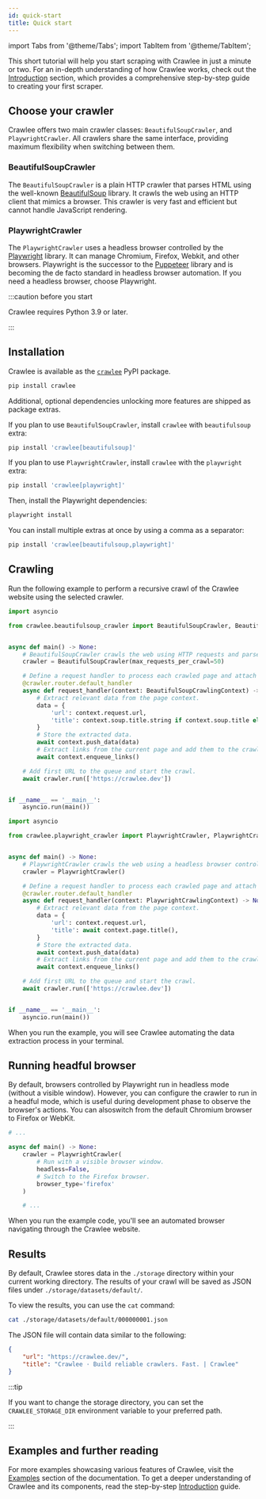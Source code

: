 ```yaml
---
id: quick-start
title: Quick start
---
```


import Tabs from '@theme/Tabs';
import TabItem from '@theme/TabItem';

This short tutorial will help you start scraping with Crawlee in just a minute or two. For an in-depth understanding of how Crawlee works, check out the [Introduction](../introduction/index.md) section, which provides a comprehensive step-by-step guide to creating your first scraper.

## Choose your crawler

Crawlee offers two main crawler classes: `BeautifulSoupCrawler`, and `PlaywrightCrawler`. All crawlers share the same interface, providing maximum flexibility when switching between them.

### BeautifulSoupCrawler

The `BeautifulSoupCrawler` is a plain HTTP crawler that parses HTML using the well-known [BeautifulSoup](https://pypi.org/project/beautifulsoup4/) library. It crawls the web using an HTTP client that mimics a browser. This crawler is very fast and efficient but cannot handle JavaScript rendering.

### PlaywrightCrawler

The `PlaywrightCrawler` uses a headless browser controlled by the [Playwright](https://playwright.dev/) library. It can manage Chromium, Firefox, Webkit, and other browsers. Playwright is the successor to the [Puppeteer](https://pptr.dev/) library and is becoming the de facto standard in headless browser automation. If you need a headless browser, choose Playwright.

:::caution before you start

Crawlee requires Python 3.9 or later.

:::

## Installation

Crawlee is available as the [`crawlee`](https://pypi.org/project/crawlee/) PyPI package.

```sh
pip install crawlee
```

Additional, optional dependencies unlocking more features are shipped as package extras.

If you plan to use `BeautifulSoupCrawler`, install `crawlee` with `beautifulsoup` extra:

```sh
pip install 'crawlee[beautifulsoup]'
```

If you plan to use `PlaywrightCrawler`, install `crawlee` with the `playwright` extra:

```sh
pip install 'crawlee[playwright]'
```

Then, install the Playwright dependencies:

```sh
playwright install
```

You can install multiple extras at once by using a comma as a separator:

```sh
pip install 'crawlee[beautifulsoup,playwright]'
```

## Crawling

Run the following example to perform a recursive crawl of the Crawlee website using the selected crawler.

<Tabs groupId="main">
<TabItem value="BeautifulSoupCrawler" label="BeautifulSoupCrawler">

```python
import asyncio

from crawlee.beautifulsoup_crawler import BeautifulSoupCrawler, BeautifulSoupCrawlingContext


async def main() -> None:
    # BeautifulSoupCrawler crawls the web using HTTP requests and parses HTML using the BeautifulSoup library.
    crawler = BeautifulSoupCrawler(max_requests_per_crawl=50)

    # Define a request handler to process each crawled page and attach it to the crawler using a decorator.
    @crawler.router.default_handler
    async def request_handler(context: BeautifulSoupCrawlingContext) -> None:
        # Extract relevant data from the page context.
        data = {
            'url': context.request.url,
            'title': context.soup.title.string if context.soup.title else None,
        }
        # Store the extracted data.
        await context.push_data(data)
        # Extract links from the current page and add them to the crawling queue.
        await context.enqueue_links()

    # Add first URL to the queue and start the crawl.
    await crawler.run(['https://crawlee.dev'])


if __name__ == '__main__':
    asyncio.run(main())
```

</TabItem>
<TabItem value="PlaywrightCrawler" label="PlaywrightCrawler">

```python
import asyncio

from crawlee.playwright_crawler import PlaywrightCrawler, PlaywrightCrawlingContext


async def main() -> None:
    # PlaywrightCrawler crawls the web using a headless browser controlled by the Playwright library.
    crawler = PlaywrightCrawler()

    # Define a request handler to process each crawled page and attach it to the crawler using a decorator.
    @crawler.router.default_handler
    async def request_handler(context: PlaywrightCrawlingContext) -> None:
        # Extract relevant data from the page context.
        data = {
            'url': context.request.url,
            'title': await context.page.title(),
        }
        # Store the extracted data.
        await context.push_data(data)
        # Extract links from the current page and add them to the crawling queue.
        await context.enqueue_links()

    # Add first URL to the queue and start the crawl.
    await crawler.run(['https://crawlee.dev'])


if __name__ == '__main__':
    asyncio.run(main())
```

</TabItem>
</Tabs>

When you run the example, you will see Crawlee automating the data extraction process in your terminal.

<!-- TODO: improve the logging and add here a sample -->

## Running headful browser

By default, browsers controlled by Playwright run in headless mode (without a visible window). However, you can configure the crawler to run in a headful mode, which is useful during development phase to observe the browser's actions. You can alsoswitch from the default Chromium browser to Firefox or WebKit.

```python
# ...

async def main() -> None:
    crawler = PlaywrightCrawler(
        # Run with a visible browser window.
        headless=False,
        # Switch to the Firefox browser.
        browser_type='firefox'
    )

    # ...
```

When you run the example code, you'll see an automated browser navigating through the Crawlee website.

<!-- TODO: add video example -->

## Results

By default, Crawlee stores data in the `./storage` directory within your current working directory. The results of your crawl will be saved as JSON files under `./storage/datasets/default/`.

To view the results, you can use the `cat` command:

```sh
cat ./storage/datasets/default/000000001.json
```

The JSON file will contain data similar to the following:

```json
{
    "url": "https://crawlee.dev/",
    "title": "Crawlee · Build reliable crawlers. Fast. | Crawlee"
}
```

:::tip

If you want to change the storage directory, you can set the `CRAWLEE_STORAGE_DIR` environment variable to your preferred path.

:::

## Examples and further reading

For more examples showcasing various features of Crawlee, visit the [Examples](/docs/examples) section of the documentation. To get a deeper understanding of Crawlee and its components, read the step-by-step [Introduction](../introduction/index.md) guide.

[//]: # (TODO: add related links once they are ready)
